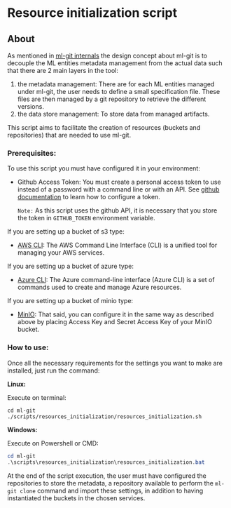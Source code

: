 # Resource initialization script

## About

As mentioned in [ml-git internals](mlgit_internals.md) the design concept about ml-git is to decouple the ML entities metadata management from the actual data such that there are 2 main layers in the tool:

1. the metadata management: There are for each ML entities managed under ml-git, the user needs to define a small specification file. These files are then managed by a git repository to retrieve the different versions.
2. the data store management: To store data from managed artifacts.

This script aims to facilitate the creation of resources (buckets and repositories) that are needed to use ml-git.


### Prerequisites:

To use this script you must have configured it in your environment:

- Github Access Token: You must create a personal access token to use instead of a password with a command line or with an API. 
 See [github documentation](https://docs.github.com/pt/free-pro-team@latest/github/authenticating-to-github/creating-a-personal-access-token) to learn how to configure a token.

    `Note:` As this script uses the github API, it is necessary that you store the token in ```GITHUB_TOKEN``` environment variable.

 
If you are setting up a bucket of s3 type:

- [AWS CLI](https://aws.amazon.com/cli/?nc1=h_ls): The AWS Command Line Interface (CLI) is a unified tool for managing your AWS services.

If you are setting up a bucket of azure type:

- [Azure CLI](https://docs.microsoft.com/pt-br/cli/azure/): The Azure command-line interface (Azure CLI) is a set of commands used to create and manage Azure resources.

If you are setting up a bucket of minio type:

- [MinIO](https://min.io/): That said, you can configure it in the same way as described above by placing Access Key and Secret Access Key of your MinIO bucket.


### **How to use:**

Once all the necessary requirements for the settings you want to make are installed, just run the command:


**Linux:**

Execute on terminal:

```shell
cd ml-git
./scripts/resources_initialization/resources_initialization.sh
```

**Windows:**

Execute on Powershell or CMD:

```powershell
cd ml-git
.\scripts\resources_initialization\resources_initialization.bat
```


At the end of the script execution, the user must have configured the repositories to store the metadata, 
a repository available to perform the ```ml-git clone``` command and import these settings, 
in addition to having instantiated the buckets in the chosen services.